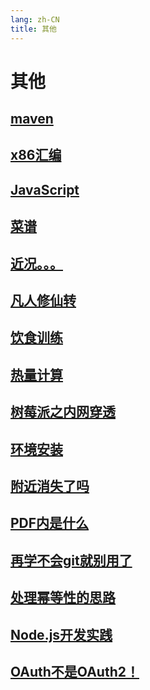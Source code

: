 ```yaml
---
lang: zh-CN
title: 其他
---
```

# 其他

## [maven](../other/maven.md)
## [x86汇编](../other/x86汇编.md)
## [JavaScript](../other/JavaScript.md)
## [菜谱](../other/菜谱.md)
## [近况。。。](../other/近况.md)
## [凡人修仙转](../other/计算机书单.md)
## [饮食训练](../other/饮食训练.md)
## [热量计算](../other/热量计算.md)
## [树莓派之内网穿透](../other/树莓派之内网穿透.md)
## [环境安装](../other/环境安装.md)
## [附近消失了吗](../other/附近消失了吗.md)
## [PDF内是什么](../other/PDF内是什么.md)
## [再学不会git就别用了](../other/再学不会git就别用了.md)
## [处理幂等性的思路](../other/处理幂等性的思路.md)
## [Node.js开发实践](../other/Node.js开发实践.md)
## [OAuth不是OAuth2！](../other/OAuth.md)
